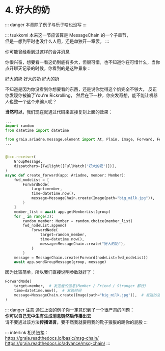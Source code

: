 # 4. 好大的奶

::: danger
本章除了例子<Curtain type="danger">与乐子</Curtain>啥也没写
:::

::: tsukkomi
本来这一节应该算是 MessageChain 的一个子章节，  
但是一想到平时也没什么人用，还是单独开一章罢。
:::

你可能曾经看到过这样的合并消息

<ChatWindow title="Graia Framework Community">
  <ForwardChat
    name="EroEroBot"
    avatar="/avatar/ero.webp"
    title="群聊"
    :contents="[
      'EroEroBot: [图片]',
      '群菜鸮: 好大的奶',
      '群菜鸡: 好大的奶'
    ]"
    counts="4" />
</ChatWindow>

你很兴奋，想要看一看这奶到底有多大，但很可惜，也不知道你在可惜什么，当你点开聊天记录的时候，你看到的是这种景象：

<ChatWindow title="转发的合并消息">
  <ChatImg name="EroEroBot" avatar="/avatar/ero.webp" src="/images/tutorials/4_huge_milk.webp"></ChatImg>
  <ChatMsg name="群菜鸮" avatar="http://q1.qlogo.cn/g?b=qq&nk=2948531755&s=640">好大的奶</ChatMsg>
  <ChatMsg name="群菜鸡" avatar="http://q1.qlogo.cn/g?b=qq&nk=1450069615&s=640">好大的奶</ChatMsg>
  <ChatMsg name="群菜龙" avatar="http://q1.qlogo.cn/g?b=qq&nk=2544704967&s=640">好大的奶</ChatMsg>
</ChatWindow>

不知道是因为你没看到你想要看的东西，还是说你觉得这个奶完全不够大，
反正你发现你被骗了<Curtain>You're Rickrolling</Curtain>，
然后在下一秒，你突发奇想，能不能让机器人也整一个这个来骗人呢？

**当然可以**，我们现在就通过代码来直接复刻上面的效果：

```python
...
import random
from datetime import datetime

from graia.ariadne.message.element import At, Plain, Image, Forward, ForwardNode
...


@bcc.receiver(
    GroupMessage,
    dispatchers=[Twilight([FullMatch("好大的奶")])],
)
async def create_forward(app: Ariadne, member: Member):
    fwd_nodeList = [
        ForwardNode(
            target=member,
            time=datetime.now(),
            message=MessageChain.create(Image(path="big_milk.jpg")),
        )
    ]
    member_list = await app.getMemberList(group)
    for _ in range(3):
        random_member: Member = random.choice(member_list)
        fwd_nodeList.append(
            ForwardNode(
                target=random_member,
                time=datetime.now(),
                message=MessageChain.create("好大的奶"),
            )
        )
    message = MessageChain.create(Forward(nodeList=fwd_nodeList))
    await app.sendGroupMessage(group, message)
```

因为比较简单，所以我们直接说明参数就好了：

```python
ForwardNode(
    target=member,  # 发送者的信息(Member / Friend / Stranger 都行)
    time=datetime.now(),  # 发送时间
    message=MessageChain.create(Image(path="big_milk.jpg")),  # 发送的消息链
)
```

::: danger 注意
通过上面的例子你一定意识到了一个很严肃的问题：  
**你可以自己无中生有生成消息链然后传播出去**  
请不要通过该方法**传播谣言**，要不然我就要用我的靴子狠狠的踢你的屁股
:::

::: interlink
相关链接：  
<https://graia.readthedocs.io/basic/msg-chain/>
<https://graia.readthedocs.io/advance/msg-chain/>
:::
